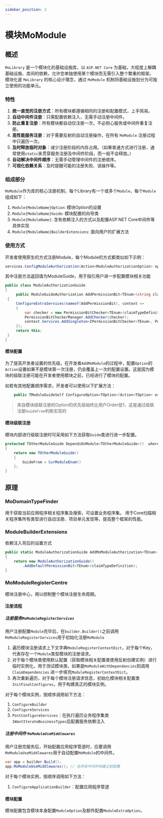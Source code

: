 ```yaml
---
sidebar_position: 2
---
```


# 模块MoModule

## 概述

`MoLibrary` 是一个模块化的基础设施库，以 `ASP.NET Core` 为基础，大程度上解耦基础设施、库间的依赖，允许您单独使用某个模块而无需引入整个繁重的框架。
模块化是 `MoLibrary` 的核心设计理念，通过 `MoModule` 机制将基础设施划分为可独立使用的功能单元。

### 特性

1. **统一直觉的注册方式**：所有模块都遵循相同的注册和配置模式，上手简易。
2. **自动中间件注册**：只需配置依赖注入，无需手动注册中间件。
3. **防止重复注册**：所有模块都自动仅注册一次，不必担心服务或中间件重复注册。
4. **高性能服务注册**：对于需要反射的自动注册操作，在所有 `MoModule` 注册过程中只遍历一次。
5. **及时释放临时对象**：减少注册阶段的内存占用。（如果普通方式进行注册，通常使用`static`来贯穿服务注册及中间件阶段，而一般不会释放。）
6. **自动解决中间件顺序**：无需手动管理中间件的注册顺序。
7. **可视化依赖关系**：及时提醒可能的注册失败、误操作等。

### 组成部分

`MoModule`作为库的核心注册机制，每个Library有一个或多个`Module`，每个`Module`组成如下：

1. `Module{ModuleName}Option`: 模块Option的设置
2. `Module{ModuleName}Guide`: 模块配置的向导类
3. `Module{ModuleName}`: 含有依赖注入的方式以及配置ASP.NET Core中间件等具体实现
4. `Module{ModuleName}BuilderExtensions`: 面向用户的扩展方法

### 使用方式

开发者使用原生的方式注册Module，每个Module的方式都类似如下示例：

```cs
services.ConfigModuleAuthorization(Action<ModuleAuthorizationOption> option = null)
```


其中注册方法返回值为ModuleGuide，用于指引用户进一步配置模块相关功能

```cs
public class ModuleAuthorizationGuide
{
     public ModuleGuideAuthorization AddPermissionBit<TEnum>(string claimTypeDefinition) where TEnum : struct, Enum
 {
     ConfigureExtraServices(nameof(AddPermissionBit), context =>
     {
         var checker = new PermissionBitChecker<TEnum>(claimTypeDefinition);
         PermissionBitCheckerManager.AddChecker(checker);
         context.Services.AddSingleton<IPermissionBitChecker<TEnum>, PermissionBitChecker<TEnum>>(_ => checker);
     });
     return this;
 }
}
```


#### 模块配置

为了提高开发者设置的优先级，在开发者`AddMoModule`的过程中，配置`Option`的`Action`设置如果不是模块第一次注册，仍会覆盖上一次的配置设置。这是因为模块的级联注册可能在开发者使用模块之前，已经进行了模块的配置。

如若有其他配置顺序需求，开发者可以使用以下扩展方法：

```cs
    public TModuleGuideSelf ConfigureOption<TOption>(Action<TOption> extraOptionAction, EMoModuleOrder order = EMoModuleOrder.Normal) where TOption : IMoModuleOption<TModule>
```

> 来自模块级联注册的Option的优先级始终比用户Order低1，这是通过级联注册`GuideFrom`判断实现的



#### 模块级联注册

模块内部进行级联注册时可采用如下方法获取`Guide`类进行进一步配置。

```cs
protected TOtherModuleGuide DependsOnModule<TOtherModuleGuide>()  where TOtherModuleGuide : MoModuleGuide, new()
{
    return new TOtherModuleGuide()
    {
        GuideFrom = CurModuleEnum()
    };
}
```



## 原理

### MoDomainTypeFinder 

用于获取当前应用程序相关程序集及搜索，可设置业务程序集。
用于Core扫描相关程序集所有类型进行自动注册、项目单元发现等，提高整个框架的性能。

### ModuleBuilderExtensions

依赖注入背后的设置方式

```cs
public static ModuleAuthorizationGuide AddMoModuleAuthorization<TEnum>(this IServiceCollection services, string claimTypeDefinition) where TEnum : struct, Enum
{
    return new ModuleAuthorizationGuide()
        .AddDefaultPermissionBit<TEnum>(claimTypeDefinition);
}
```

### MoModuleRegisterCentre

模块注册中心，用以控制整个模块注册生命周期。

#### 注册流程

##### 注册服务`MoModuleRegisterServices`

用户注册配置`Module`完毕后，在`builder.Builder()`之前调用`MoModuleRegisterServices`用于初始化注册`MoModule`

1. 遍历模块注册请求上下文字典`ModuleRegisterContextDict`，对于每个Key，代表存在一个`Module`类型模块的注册请求。
2. 对于每个模块类使用默认配置（获取模块相关配置类使用反射创建实例）进行临时实例化，用于测试模块类，如果是`MoModuleWithDependencies`则调用`ClaimDependencies` 进一步填充`ModuleRegisterContextDict`。
3. 再次重新遍历，对于每个模块注册请求信息，初始化模块相关配置类`InitFinalConfigures`，用于构建真正的模块实例。

对于每个模块实例，按顺序调用如下方法：
1. `ConfigureBuilder`
2. `ConfigureServices`
3. `PostConfigureServices`：在执行遍历业务程序集类`IWantIterateBusinessTypes`后配置服务依赖注入

##### 注册中间件 `MoModuleUseMiddlewares`

用户注册完服务后，开始配置应用程序管道时，应要调用`MoModuleUseMiddlewares`用于自动配置`MoModule`的中间件。

```cs
var app = builder.Build();
app.MoModuleUseMiddlewares(); // 在所有中间件构建之前配置
```

对于每个模块实例，按顺序调用如下方法：
1.  `ConfigureApplicationBuilder`：配置应用程序管道


#### 模块配置

模块配置包含模块本身配置`ModuleOption`及额外配置`ModuleExtraOption`，
